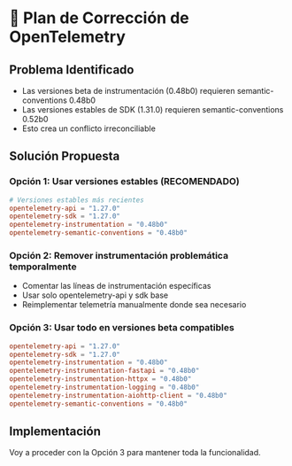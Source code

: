 # 🔧 Plan de Corrección de OpenTelemetry

## Problema Identificado
- Las versiones beta de instrumentación (0.48b0) requieren semantic-conventions 0.48b0
- Las versiones estables de SDK (1.31.0) requieren semantic-conventions 0.52b0
- Esto crea un conflicto irreconciliable

## Solución Propuesta

### Opción 1: Usar versiones estables (RECOMENDADO)
```toml
# Versiones estables más recientes
opentelemetry-api = "1.27.0"
opentelemetry-sdk = "1.27.0"
opentelemetry-instrumentation = "0.48b0"
opentelemetry-semantic-conventions = "0.48b0"
```

### Opción 2: Remover instrumentación problemática temporalmente
- Comentar las líneas de instrumentación específicas
- Usar solo opentelemetry-api y sdk base
- Reimplementar telemetría manualmente donde sea necesario

### Opción 3: Usar todo en versiones beta compatibles
```toml
opentelemetry-api = "1.27.0"
opentelemetry-sdk = "1.27.0"
opentelemetry-instrumentation = "0.48b0"
opentelemetry-instrumentation-fastapi = "0.48b0"
opentelemetry-instrumentation-httpx = "0.48b0"
opentelemetry-instrumentation-logging = "0.48b0"
opentelemetry-instrumentation-aiohttp-client = "0.48b0"
opentelemetry-semantic-conventions = "0.48b0"
```

## Implementación
Voy a proceder con la Opción 3 para mantener toda la funcionalidad.
